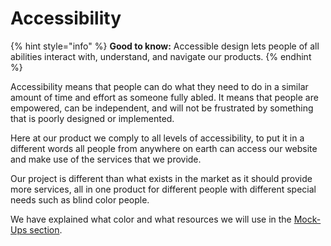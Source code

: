 # Accessibility

{% hint style="info" %}
**Good to know:** Accessible design lets people of all abilities interact with, understand, and navigate our products.
{% endhint %}

Accessibility means that people can do what they need to do in a similar amount of time and effort as someone fully abled. It means that people are empowered, can be independent, and will not be frustrated by something that is poorly designed or implemented.

Here at our product we comply to all levels of accessibility, to put it in a different words all people from anywhere on earth can access our website and make use of the services that we provide.

Our project is different than what exists in the market as it should provide more services, all in one product for different people with different special needs such as blind color people.

We have explained what color and what resources we will use in the [Mock-Ups section](https://eskandar-atrakchi.gitbook.io/team-project-proposal/mock-ups/icons).
